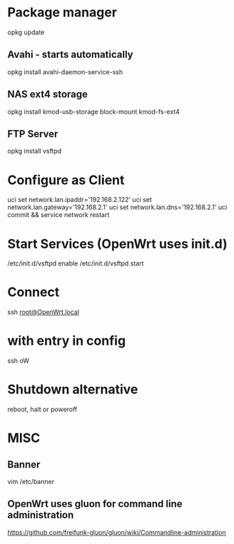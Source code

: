 # Package manager
opkg update
## Avahi - starts automatically
opkg install avahi-daemon-service-ssh
## NAS ext4 storage
opkg install kmod-usb-storage block-mount kmod-fs-ext4
## FTP Server
opkg install vsftpd

# Configure as Client
uci set network.lan.ipaddr='192.168.2.122'
uci set network.lan.gateway='192.168.2.1'
uci set network.lan.dns='192.168.2.1'
uci commit && service network restart 

# Start Services (OpenWrt uses init.d)
/etc/init.d/vsftpd enable
/etc/init.d/vsftpd start

# Connect 
ssh root@OpenWrt.local
# with entry in config
ssh oW

# Shutdown alternative
reboot, halt or poweroff


# MISC
## Banner
vim /etc/banner
## OpenWrt uses gluon for command line administration
https://github.com/freifunk-gluon/gluon/wiki/Commandline-administration
